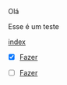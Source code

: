 Olá

Esse é um teste 

[index](index.md)

- [x] [Fazer](Fazer.md)
- [ ] [Fazer](Fazer.md)





















